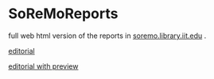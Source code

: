 # SoReMoReports
full web html version of the reports in [soremo.library.iit.edu](http://soremo.library.iit.edu/index.php/Soremo) . 

[editorial](https://github.com/Sondzus/SoReMoReports/blob/main/SoReMo-Volume1-no1-Editorial.html)

[editorial with preview](
https://htmlpreview.github.io/?https://github.com/Sondzus/SoReMoReports/blob/main/SoReMo-Volume1-no1-Editorial.html)


